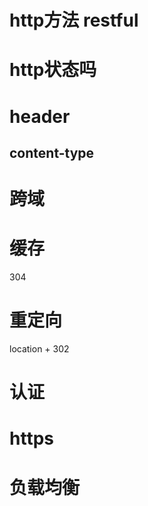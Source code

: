 # http方法 restful
# http状态吗
# header 
## content-type
# 跨域
# 缓存
304
# 重定向
location + 302
# 认证
# https
# 负载均衡
